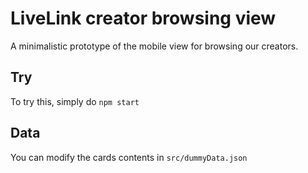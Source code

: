 # LiveLink creator browsing view

A minimalistic prototype of the mobile view for browsing our creators.

## Try

To try this, simply do `npm start`

## Data

You can modify the cards contents in `src/dummyData.json`
